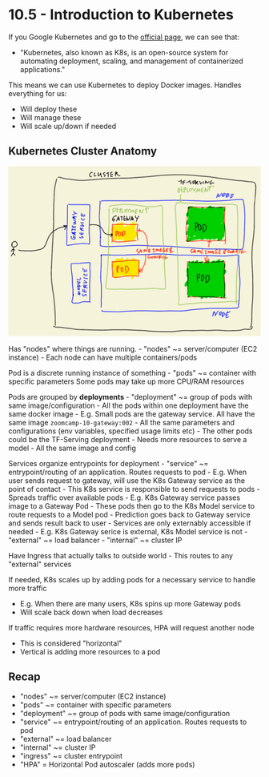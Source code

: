 # 10.5 - Introduction to Kubernetes

If you Google Kubernetes and go to the [official page](https://kubernetes.io/), we can see that:
- "Kubernetes, also known as K8s, is an open-source system for automating deployment, scaling, and management of containerized applications."

This means we can use Kubernetes to deploy Docker images. Handles everything for us:
- Will deploy these
- Will manage these
- Will scale up/down if needed

## Kubernetes Cluster Anatomy

![Cluster](../images/10.5-cluster.png)

Has "nodes" where things are running.
    - "nodes" ~= server/computer (EC2 instance)
    - Each node can have multiple containers/pods

Pod is a discrete running instance of something
    - "pods" ~= container with specific parameters
Some pods may take up more CPU/RAM resources

Pods are grouped by **deployments**
    - "deployment" ~= group of pods with same image/configuration
    - All the pods within one deployment have the same docker image
    - E.g. Small pods are the gateway service. All have the same image `zoomcamp-10-gateway:002`
        - All the same parameters and configurations (env variables, specified usage limits etc)
        - The other pods could be the TF-Serving deployment
            - Needs more resources to serve a model
            - All the same image and config

Services organize entrypoints for deployment
    - "service" ~= entrypoint/routing of an application. Routes requests to pod
    - E.g. When user sends request to gateway, will use the K8s Gateway service as the point of contact
        - This K8s service is responsible to send requests to pods
        - Spreads traffic over available pods
    - E.g. K8s Gateway service passes image to a Gateway Pod
        - These pods then go to the K8s Model service to route requests to a Model pod
        - Prediction goes back to Gateway service and sends result back to user
    - Services are only externably accessible if needed
        - E.g. K8s Gateway serice is external, K8s Model service is not
    - "external" ~= load balancer
    - "internal" ~= cluster IP

Have Ingress that actually talks to outside world
    - This routes to any "external" services

If needed, K8s scales up by adding pods for a necessary service to handle more traffic
- E.g. When there are many users, K8s spins up more Gateway pods
- Will scale back down when load decreases

If traffic requires more hardware resources, HPA will request another node
- This is considered "horizontal"
- Vertical is adding more resources to a pod

## Recap
- "nodes" ~= server/computer (EC2 instance)
- "pods" ~= container with specific parameters
- "deployment" ~= group of pods with same image/configuration
- "service" ~= entrypoint/routing of an application. Routes requests to pod
- "external" ~= load balancer
- "internal" ~= cluster IP
- "ingress" ~= cluster entrypoint
- "HPA" = Horizontal Pod autoscaler (adds more pods)